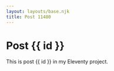 ```yaml
---
layout: layouts/base.njk
title: Post 11480
---
```


# Post {{ id }}

This is post {{ id }} in my Eleventy project.
